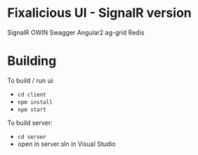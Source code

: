 
Fixalicious UI - SignalR version
==============
SignalR
OWIN
Swagger
Angular2
ag-grid
Redis


Building
==============

To build / run ui:
- `cd client`
- `npm install`
- `npm start`

To build server:
- `cd server`
- open in server.sln in Visual Studio

